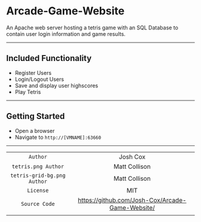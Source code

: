 # Arcade-Game-Website

An Apache web server hosting a tetris game with an SQL Database to contain user login information and game results.

---

## **Included Functionality**
- Register Users
- Login/Logout Users
- Save and display user highscores
- Play Tetris

---

## **Getting Started**
- Open a browser
- Navigate to ```http://[VMNAME]:63660```

---

|           |                         |
| :-------: |:-----------------------:|
|      ```Author```     |     Josh Cox     |
|    ```tetris.png Author```  |   Matt Collison    |
|    ```tetris-grid-bg.png Author```  |   Matt Collison    |
|     ```License```     |        MIT       |
|   ```Source Code```   |     https://github.com/Josh-Cox/Arcade-Game-Website/    |
|           |                         |